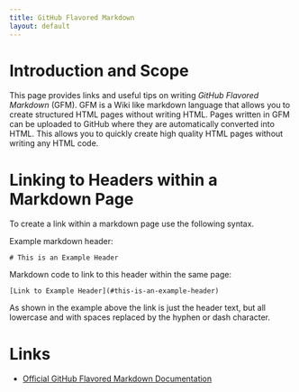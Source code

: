 ```yaml
---
title: GitHub Flavored Markdown
layout: default
---
```


# Introduction and Scope

This page provides links and useful tips on writing *GitHub Flavored Markdown* (GFM). GFM is a Wiki like 
markdown language that allows you to create structured HTML pages without writing HTML. Pages written in GFM
can be uploaded to GitHub where they are automatically converted into HTML. This allows you to quickly create
high quality HTML pages without writing any HTML code.

# Linking to Headers within a Markdown Page

To create a link within a markdown page use the following syntax.

Example markdown header:
```
# This is an Example Header
```
Markdown code to link to this header within the same page:
```
[Link to Example Header](#this-is-an-example-header)
```
As shown in the example above the link is just the header text, but all lowercase and with spaces replaced by the hyphen or dash character.

# Links

* [Official GitHub Flavored Markdown Documentation](https://docs.github.com/en/get-started/writing-on-github)

